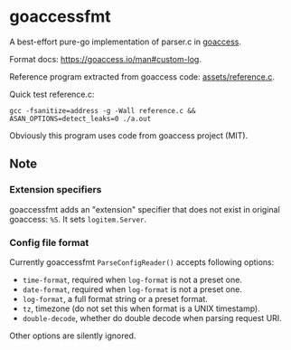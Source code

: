 # goaccessfmt

A best-effort pure-go implementation of parser.c in [goaccess](https://goaccess.io/).

Format docs: <https://goaccess.io/man#custom-log>.

Reference program extracted from goaccess code: [assets/reference.c](assets/reference.c).

Quick test reference.c:

```shell
gcc -fsanitize=address -g -Wall reference.c && ASAN_OPTIONS=detect_leaks=0 ./a.out
```

Obviously this program uses code from goaccess project (MIT).

## Note

### Extension specifiers

goaccessfmt adds an "extension" specifier that does not exist in original goaccess: `%S`. It sets `logitem.Server`.

### Config file format

Currently goaccessfmt `ParseConfigReader()` accepts following options:

- `time-format`, required when `log-format` is not a preset one.
- `date-format`, required when `log-format` is not a preset one.
- `log-format`, a full format string or a preset format.
- `tz`, timezone (do not set this when format is a UNIX timestamp).
- `double-decode`, whether do double decode when parsing request URI.

Other options are silently ignored.
